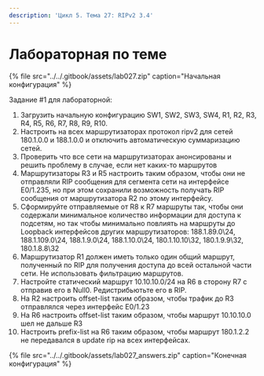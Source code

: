 ```yaml
---
description: 'Цикл 5. Тема 27: RIPv2 3.4'
---
```


# Лабораторная по теме

{% file src="../../.gitbook/assets/lab027.zip" caption="Начальная конфигурация" %}

Задание \#1 для лабораторной:  
1. Загрузить начальную конфигурацию SW1, SW2, SW3, SW4, R1, R2, R3, R4, R5, R6, R7, R8, R9, R10.  
2. Настроить на всех маршрутизаторах протокол ripv2 для сетей 180.1.0.0 и 188.1.0.0 и отключить автоматическую суммаризацию сетей.  
3. Проверить что все сети на маршрутизаторах анонсированы и решить проблему в случае, если нет каких-то маршрутов  
4. Маршрутизаторы R3 и R5 настроить таким образом, чтобы они не отправляли RIP сообщения для сегмента сети на интерфейсе E0/1.235, но при этом сохранили возможность получать RIP сообщения от маршрутизатора R2 по этому интерфейсу.  
5. Сформируйте отправляемые от R8 к R7 маршруты так, чтобы они содержали минимальное количество информации для доступа к подсетям, но так чтобы минимально повлиять на маршруты до Loopback интерфейсов других маршрутизаторов: 188.1.89.0\24, 188.1.109.0\24, 188.1.9.0\24, 188.1.10.0\24, 180.1.10.10\32, 180.1.9.9\32, 180.1.8.8\32  
6. Маршрутизатор R1 должен иметь только один общий маршрут, полученный по RIP для получения доступа до всей остальной части сети. Не использовать фильтрацию маршрутов.  
7. Настройте статический маршрут 10.10.10.0/24 на R6 в сторону R7 c отправив его в Null0. Редистрибьютьте его в RIP.  
8. На R2 настроить offset-list таким образом, чтобы трафик до R3 отправлялся через интерфейс E0/1.23  
9. На R6 настроить offset-list таким образом, чтобы маршрут 10.10.10.0 шел не дальше R3  
10. Настроить prefix-list на R6 таким образом, чтобы маршрут 180.1.2.2 не передавался в update rip на всех интерфейсах.

{% file src="../../.gitbook/assets/lab027\_answers.zip" caption="Конечная конфигурация" %}

